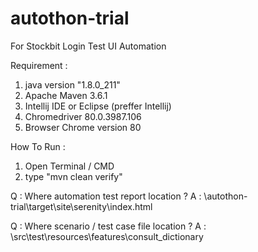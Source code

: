 # autothon-trial
For Stockbit Login Test UI Automation

Requirement :
1. java version "1.8.0_211"
2. Apache Maven 3.6.1
3. Intellij IDE or Eclipse (preffer Intellij)
4. Chromedriver 80.0.3987.106
5. Browser Chrome version 80

How To Run :
1. Open Terminal / CMD
2. type "mvn clean verify"

Q : Where automation test report location ?
A : \autothon-trial\target\site\serenity\index.html

Q : Where scenario / test case file location ?
A : \src\test\resources\features\consult_dictionary
